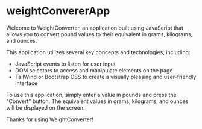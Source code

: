 # weightConvererApp

Welcome to WeightConverter, an application built using JavaScript that allows you to convert pound values to their equivalent in grams, kilograms, and ounces.

This application utilizes several key concepts and technologies, including:
* JavaScript events to listen for user input
* DOM selectors to access and manipulate elements on the page
* TailWind or Bootstrap CSS to create a visually pleasing and user-friendly interface

To use this application, simply enter a value in pounds and press the "Convert" button. The equivalent values in grams, kilograms, and ounces will be displayed on the screen.

Thanks for using WeightConverter!